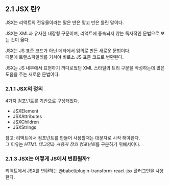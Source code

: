 ## 2.1 JSX 란?

JSX는 리액트의 전유물이라는 말은 반은 맞고 반은 틀린 말이다.

JSX는 XML과 유사한 내장형 구문이며, 리액트에 종속되지 않는 독자적인 문법으로 보는 것이 옳다.

JSX는 JS 표준 코드가 아닌 메타에서 임의로 만든 새로운 문법이다. <br>
때문에 트랜스파일러를 거쳐야 비로소 JS 표준 코드로 변환된다.

JSX는 JS 내부에서 표현하기 까다로웠던 XML 스타일의 트리 구문을 작성하는데 많은 도움을 주는 새로운 문법이다.

### 2.1.1 JSX의 정의

4가지 컴포넌트를 기반으로 구성돼있다.

- JSXElement
- JSXAttributes
- JSXChildren
- JSXStrings

참고: 리액트에서 컴포넌트를 만들어 사용할때는 대문자로 시작 해야한다. <br>
그 이유는 *HTML 태그명*과 *사용자 정의 컴포넌트*를 구분하기 위해서이다.

### 2.1.3 JSX는 어떻게 JS에서 변환될까?

리액트에서 JSX를 변환하는 @babel/plugin-transform-react-jsx 플러그인을 사용한다.
